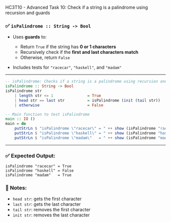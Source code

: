 HC3T10 - Advanced Task 10: Check if a string is a palindrome using recursion and guards

### ✅ `isPalindrome :: String -> Bool`

* Uses **guards** to:

  * Return `True` if the string has **0 or 1 characters**
  * Recursively check if the **first and last characters match**
  * Otherwise, return `False`
* Includes tests for `"racecar"`, `"haskell"`, and `"madam"`

---

```haskell
-- isPalindrome: Checks if a string is a palindrome using recursion and guards
isPalindrome :: String -> Bool
isPalindrome str
    | length str <= 1               = True
    | head str == last str          = isPalindrome (init (tail str))
    | otherwise                     = False

-- Main function to test isPalindrome
main :: IO ()
main = do
    putStrLn $ "isPalindrome \"racecar\" = " ++ show (isPalindrome "racecar")
    putStrLn $ "isPalindrome \"haskell\" = " ++ show (isPalindrome "haskell")
    putStrLn $ "isPalindrome \"madam\"   = " ++ show (isPalindrome "madam")
```

---

### ✅ Expected Output:

```
isPalindrome "racecar" = True
isPalindrome "haskell" = False
isPalindrome "madam"   = True
```

### 📝 Notes:

* `head str`: gets the first character
* `last str`: gets the last character
* `tail str`: removes the first character
* `init str`: removes the last character


